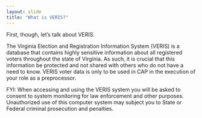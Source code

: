 ```yaml
---
layout: slide
title: "What is VERIS?"
---
```


First, though, let’s talk about VERIS.

The Virginia Election and Registration Information System (VERIS) is a database that contains highly sensitive information about all registered voters throughout the state of Virginia. As such, it is crucial that this information be protected and not shared with others who do not have a need to know.  VERIS voter data is only to be used in CAP in the execution of your role as a preprocessor.

FYI:  When accessing and using the VERIS system you will be asked to consent to system monitoring for law enforcement and other purposes. Unauthorized use of this computer system may subject you to State or Federal criminal prosecution and penalties.  


